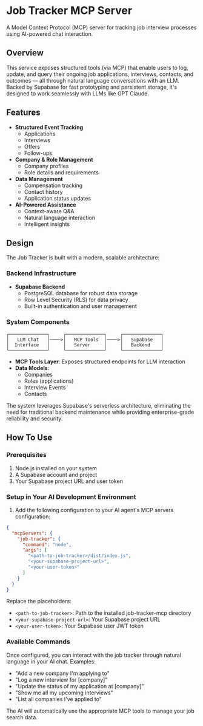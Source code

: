 # Job Tracker MCP Server

A Model Context Protocol (MCP) server for tracking job interview processes using AI-powered chat interaction.

## Overview

This service exposes structured tools (via MCP) that enable users to log, update, and query their ongoing job applications, interviews, contacts, and outcomes — all through natural language conversations with an LLM. Backed by Supabase for fast prototyping and persistent storage, it's designed to work seamlessly with LLMs like GPT Claude.

## Features

- **Structured Event Tracking**
  - Applications
  - Interviews
  - Offers
  - Follow-ups
- **Company & Role Management**
  - Company profiles
  - Role details and requirements
- **Data Management**
  - Compensation tracking
  - Contact history
  - Application status updates
- **AI-Powered Assistance**
  - Context-aware Q&A
  - Natural language interaction
  - Intelligent insights

## Design

The Job Tracker is built with a modern, scalable architecture:

### Backend Infrastructure

- **Supabase Backend**
  - PostgreSQL database for robust data storage
  - Row Level Security (RLS) for data privacy
  - Built-in authentication and user management

### System Components

```
┌──────────────┐     ┌──────────────┐     ┌──────────────┐
│   LLM Chat   │────>│   MCP Tools  │────>│   Supabase   │
│  Interface   │     │   Server     │     │   Backend    │
└──────────────┘     └──────────────┘     └──────────────┘
```

- **MCP Tools Layer**: Exposes structured endpoints for LLM interaction
- **Data Models**:
  - Companies
  - Roles (applications)
  - Interview Events
  - Contacts

The system leverages Supabase's serverless architecture, eliminating the need for traditional backend maintenance while providing enterprise-grade reliability and security.

## How To Use

### Prerequisites

1. Node.js installed on your system
2. A Supabase account and project
3. Your Supabase project URL and user token

### Setup in Your AI Development Environment

1. Add the following configuration to your AI agent's MCP servers configuration:

```json
{
  "mcpServers": {
    "job-tracker": {
      "command": "node",
      "args": [
        "<path-to-job-tracker>/dist/index.js",
        "<your-supabase-project-url>",
        "<your-user-token>"
      ]
    }
  }
}
```

Replace the placeholders:

- `<path-to-job-tracker>`: Path to the installed job-tracker-mcp directory
- `<your-supabase-project-url>`: Your Supabase project URL
- `<your-user-token>`: Your Supabase user JWT token

### Available Commands

Once configured, you can interact with the job tracker through natural language in your AI chat. Examples:

- "Add a new company I'm applying to"
- "Log a new interview for [company]"
- "Update the status of my application at [company]"
- "Show me all my upcoming interviews"
- "List all companies I've applied to"

The AI will automatically use the appropriate MCP tools to manage your job search data.
